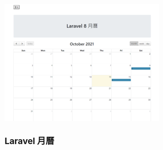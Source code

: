 
![image](https://github.com/LiuYuJSCPPY/Laravel_FullCalendar/blob/master/laravel%20%E6%97%A5%E6%AD%B7.PNG)

# Laravel 月曆

